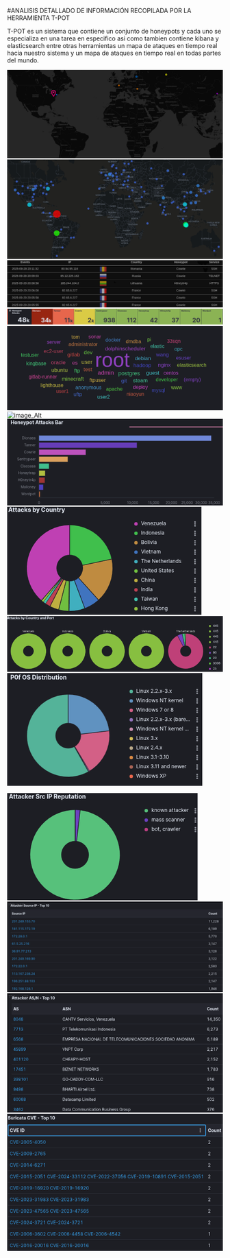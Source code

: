 #ANALISIS DETALLADO DE INFORMACIÓN RECOPILADA POR LA HERRAMIENTA T-POT

T-POT es un sistema que contiene un conjunto de honeypots y cada uno se especializa en una tarea en especifico asi como tambien contiene kibana y elasticsearch entre otras herramientas un mapa de ataques en tiempo real hacia nuestro sistema y un mapa de ataques en tiempo real en todas partes del mundo.<p><p><p><p>
![image_Alt](https://github.com/NETD3VIL/HoneyPots/blob/4f5bbc809d98ea4274f7dead343c93321252233d/IMAGENES/MapaTiempoReal.png)
![image_Alt](https://github.com/NETD3VIL/HoneyPots/blob/4f5bbc809d98ea4274f7dead343c93321252233d/IMAGENES/MapaAtaques.png)
![image_Alt](https://github.com/NETD3VIL/HoneyPots/blob/4f5bbc809d98ea4274f7dead343c93321252233d/IMAGENES/RepresentacionTiempoReal.png)
![image_Alt](https://github.com/NETD3VIL/HoneyPots/blob/4f5bbc809d98ea4274f7dead343c93321252233d/IMAGENES/honeypotsK.png)
![image_Alt](https://github.com/NETD3VIL/HoneyPots/blob/4f5bbc809d98ea4274f7dead343c93321252233d/IMAGENES/UsuariosMasUsados.png)
![image_Alt](https://github.com/NETD3VIL/HoneyPots/blob/4f5bbc809d98ea4274f7dead343c93321252233d/IMAGENES/Contrase%C3%B1asMasUsadas.png)
![image_Alt](https://github.com/NETD3VIL/HoneyPots/blob/4f5bbc809d98ea4274f7dead343c93321252233d/IMAGENES/HoneypotAttacksBar.png)
![image_Alt](https://github.com/NETD3VIL/HoneyPots/blob/4f5bbc809d98ea4274f7dead343c93321252233d/IMAGENES/AtaquesCountry.png)
![image_Alt](https://github.com/NETD3VIL/HoneyPots/blob/4f5bbc809d98ea4274f7dead343c93321252233d/IMAGENES/CountryYPort.png)
![image_Alt](https://github.com/NETD3VIL/HoneyPots/blob/4f5bbc809d98ea4274f7dead343c93321252233d/IMAGENES/p0f%20sistema%20operativo.png)<p>
![image_Alt](https://github.com/NETD3VIL/HoneyPots/blob/4f5bbc809d98ea4274f7dead343c93321252233d/IMAGENES/Attacker%20SRC%20IP%20reputation.png)
![image_Alt](https://github.com/NETD3VIL/HoneyPots/blob/4f5bbc809d98ea4274f7dead343c93321252233d/IMAGENES/TOP10IPAtacantes.png)
![image_Alt](https://github.com/NETD3VIL/HoneyPots/blob/4f5bbc809d98ea4274f7dead343c93321252233d/IMAGENES/asntop10.png)
![image_Alt](https://github.com/NETD3VIL/HoneyPots/blob/4f5bbc809d98ea4274f7dead343c93321252233d/IMAGENES/CVESsuricata.png)

